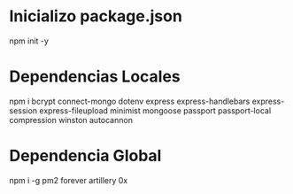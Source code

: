 # Inicializo package.json
npm init -y

# Dependencias Locales
npm i bcrypt connect-mongo dotenv express express-handlebars express-session express-fileupload minimist mongoose passport passport-local compression winston autocannon

# Dependencia Global
npm i -g pm2 forever artillery 0x